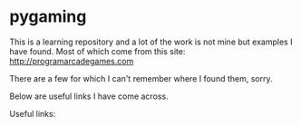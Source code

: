 pygaming
========

This is a learning repository and a lot of the work is not mine but examples I have found.
Most of which come from this site: http://programarcadegames.com

There are a few for which I can't remember where I found them, sorry.

Below are useful links I have come across.

Useful links:
